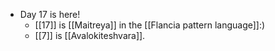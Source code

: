 - Day 17 is here!
  - [[17]] is [[Maitreya]] in the [[Flancia pattern language]]:)
  - [[7]] is [[Avalokiteshvara]].